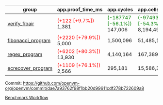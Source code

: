 | group | app.proof_time_ms | app.cycles | app.cells_used | leaf.proof_time_ms | leaf.cycles | leaf.cells_used |
| -- | -- | -- | -- | -- | -- | -- |
| [verify_fibair](https://github.com/openvm-org/openvm/blob/benchmark-results/benchmarks-pr/1433/verify_fibair-dae7a93762f98f1bb20d99611cdf278b722609a8.md) |<span style='color: red'>(+122 [+9.7%])</span> 1,381 | <span style='color: green'>(-187747 [-56.1%])</span> 147,006 | <span style='color: green'>(-9749305 [-54.3%])</span> 8,194,496 |- | - | - |
| [fibonacci_program](https://github.com/openvm-org/openvm/blob/benchmark-results/benchmarks-pr/1433/fibonacci-dae7a93762f98f1bb20d99611cdf278b722609a8.md) |<span style='color: red'>(+2220 [+79.9%])</span> 5,000 |  1,500,096 |  51,485,167 |- | - | - |
| [regex_program](https://github.com/openvm-org/openvm/blob/benchmark-results/benchmarks-pr/1433/regex-dae7a93762f98f1bb20d99611cdf278b722609a8.md) |<span style='color: red'>(+6202 [+80.3%])</span> 13,930 |  4,140,164 |  167,389,450 |- | - | - |
| [ecrecover_program](https://github.com/openvm-org/openvm/blob/benchmark-results/benchmarks-pr/1433/ecrecover-dae7a93762f98f1bb20d99611cdf278b722609a8.md) |<span style='color: red'>(+1109 [+76.1%])</span> 2,566 |  295,181 |  15,586,346 |- | - | - |


Commit: https://github.com/openvm-org/openvm/commit/dae7a93762f98f1bb20d99611cdf278b722609a8

[Benchmark Workflow](https://github.com/openvm-org/openvm/actions/runs/13823984300)

